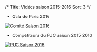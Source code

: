 /*
Title: Vidéos saison 2015-2016
Sort: 3
*/

* Gala de Paris 2016

<a class="various fancybox.iframe" href="https://www.youtube.com/embed/_P4yvcisHSE?vq=hd720">
		<img src="/images/pages/comite-video-2016.png" class="img-responsive" alt="Comité Saison 2016"/>
</a>

* Compétiteurs du PUC saison 2015-2016

<a class="various fancybox.iframe" href="https://www.youtube.com/embed/0pMZpvjl0Qw?vq=hd720">
		<img src="/images/pages/puc-video-2016.png" class="img-responsive" alt="PUC Saison 2016"/>
</a>

